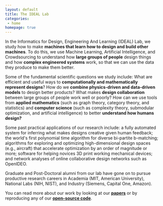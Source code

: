 ```yaml
---
layout: default
title: The IDEAL Lab
categories:
 - home
homepage: true
---
```

In the Informatics for Design, Engineering And Learning (IDEAL) Lab, we study how to make **machines that learn how to design and build other machines**.
To do this, we use Machine Learning, Artificial Intelligence, and Crowdsourcing to understand how **large groups of people** design things and how **complex engineered systems** work, so that we can use the data they produce to make them better.

Some of the fundamental scientific questions we study include: What are efficient and useful ways to **computationally and mathematically represent designs**? How do we **combine physics-driven and data-driven models** to design better products? What makes **design collaboration** between large groups of people work well or poorly? How can we use tools from **applied mathematics** (such as graph theory, category theory, and statistics) and **computer science** (such as complexity theory, submodular optimization, and artificial intelligence) to better **understand how humans design?**

Some past practical applications of our research include: a fully automated system for inferring what makes designs creative given human feedback; the world's first polynomial time algorithm for diverse bi-partite b-matching; algorithms for exploring and optimizing high-dimensional design spaces (e.g., aircraft) that accelerate optimization by an order of magnitude or more; software for helping novices 3D print working mechanical devices; and network analyses of online collaborative design networks such as OpenIDEO.

Graduate and Post-Doctoral alumni from our lab have gone on to pursue productive research careers in Academia (MIT, American University), National Labs (NIH, NIST), and Industry (Siemens, Capital One, Amazon).

You can read more about our work by looking at our [**papers**](/papers/) or by reproducing any of our [**open-source code**](https://www.github.com/IDEALLAB).
